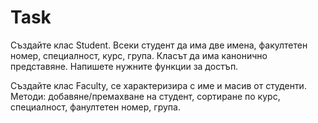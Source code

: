 ﻿# Task

Създайте клас Student. Всеки студент да има две имена, факултетен номер, специалност, курс, група.
Класът да има канонично представяне. Напишете нужните функции за достъп.

Създайте клас Faculty, се характеризира с име и масив от студенти.
Методи: добавяне/премахване на студент, сортиране по курс, специалност, фанултетен номер, група.

